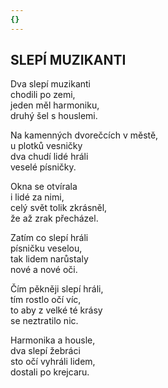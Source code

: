 ```yaml
---
{}
---
```


## SLEPÍ MUZIKANTI  

Dva slepí muzikanti  
chodili po zemi,  
jeden měl harmoniku,  
druhý šel s houslemi.  

Na kamenných dvorečcích v městě,  
u plotků vesničky  
dva chudí lidé hráli  
veselé písničky.  

Okna se otvírala  
i lidé za nimi,  
celý svět tolik zkrásněl,  
že až zrak přecházel.  

Zatím co slepí hráli  
písničku veselou,  
tak lidem narůstaly  
nové a nové oči.  

Čím pěkněji slepí hráli,  
tím rostlo očí víc,  
to aby z velké té krásy  
se neztratilo nic.  

Harmonika a housle,  
dva slepí žebráci  
sto očí vyhráli lidem,  
dostali po krejcaru.
